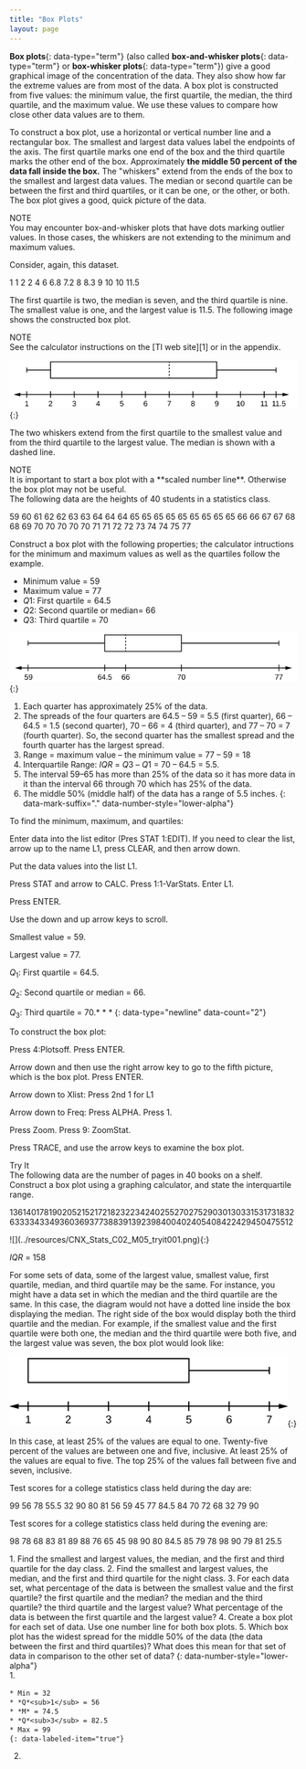 ```yaml
---
title: "Box Plots"
layout: page
---
```



**Box plots**{: data-type="term"} (also called **box-and-whisker plots**{: data-type="term"} or **box-whisker plots**{: data-type="term"}) give a good graphical image of the concentration of the data. They also show how far the extreme values are from most of the data. A box plot is constructed from five values: the minimum value, the first quartile, the median, the third quartile, and the maximum value. We use these values to compare how close other data values are to them.

To construct a box plot, use a horizontal or vertical number line and a rectangular box. The smallest and largest data values label the endpoints of the axis. The first quartile marks one end of the box and the third quartile marks the other end of the box. Approximately **the middle 50 percent of the data fall inside the box.** The \"whiskers\" extend from the ends of the box to the smallest and largest data values. The median or second quartile can be between the first and third quartiles, or it can be one, or the other, or both. The box plot gives a good, quick picture of the data.

<div data-type="note" id="eip-724" data-label="" markdown="1">
<div data-type="title">
NOTE
</div>
You may encounter box-and-whisker plots that have dots marking outlier values. In those cases, the whiskers are not extending to the minimum and maximum values.

</div>

Consider, again, this dataset.

<span data-type="list" data-list-type="labeled-item" id="set-476" data-display="inline"> <span data-type="item">1</span> <span data-type="item">1</span> <span data-type="item">2</span> <span data-type="item">2</span> <span data-type="item">4</span> <span data-type="item">6</span> <span data-type="item">6.8</span> <span data-type="item">7.2</span> <span data-type="item">8</span> <span data-type="item">8.3</span> <span data-type="item">9</span> <span data-type="item">10</span> <span data-type="item">10</span> <span data-type="item">11.5</span> </span>

The first quartile is two, the median is seven, and the third quartile is nine. The smallest value is one, and the largest value is 11.5. The following image shows the constructed box plot.

<div data-type="note" data-label="" markdown="1">
<div data-type="title">
NOTE
</div>
See the calculator instructions on the [TI web site][1] or in the appendix.

</div>

 ![Horizontal boxplot\'s first whisker extends from the smallest value, 1, to the first quartile, 2, the box begins at the first quartile and extends to the third quartile, 9, a vertical dashed line is drawn at the median, 7, and the second whisker extends from the third quartile to the largest value of 11.5.](../resources/fig-ch_02_05_01.jpg){:}

The two whiskers extend from the first quartile to the smallest value and from the third quartile to the largest value. The median is shown with a dashed line.

<div data-type="note" data-label="" markdown="1">
<div data-type="title">
NOTE
</div>
It is important to start a box plot with a **scaled number line**. Otherwise the box plot may not be useful.

</div>

<div data-type="example" id="element-32" markdown="1">
The following data are the heights of 40 students in a statistics class.

<span data-type="list" data-list-type="labeled-item" id="element-2134" data-display="inline"> <span data-type="item">59</span> <span data-type="item">60</span> <span data-type="item">61</span> <span data-type="item">62</span> <span data-type="item">62</span> <span data-type="item">63</span> <span data-type="item">63</span> <span data-type="item">64</span> <span data-type="item">64</span> <span data-type="item">64</span> <span data-type="item">65</span> <span data-type="item">65</span> <span data-type="item">65</span> <span data-type="item">65</span> <span data-type="item">65</span> <span data-type="item">65</span> <span data-type="item">65</span> <span data-type="item">65</span> <span data-type="item">65</span> <span data-type="item">66</span> <span data-type="item">66</span> <span data-type="item">67</span> <span data-type="item">67</span> <span data-type="item">68</span> <span data-type="item">68</span> <span data-type="item">69</span> <span data-type="item">70</span> <span data-type="item">70</span> <span data-type="item">70</span> <span data-type="item">70</span> <span data-type="item">70</span> <span data-type="item">71</span> <span data-type="item">71</span> <span data-type="item">72</span> <span data-type="item">72</span> <span data-type="item">73</span> <span data-type="item">74</span> <span data-type="item">74</span> <span data-type="item">75</span> <span data-type="item">77</span> </span>

Construct a box plot with the following properties; the calculator intructions for the minimum and maximum values as well as the quartiles follow the example.

* Minimum value = 59
* Maximum value = 77
* *Q*1: First quartile = 64.5
* *Q*2: Second quartile or median= 66
* *Q*3: Third quartile = 70

![Horizontal boxplot with first whisker extending from smallest value, 59, to Q1, 64.5, box beginning from Q1 to Q3, 70, median dashed line at Q2, 66, and second whisker extending from Q3 to largest value, 77.](../resources/fig-ch_02_05_02.jpg){:}


1.  Each quarter has approximately 25% of the data.
2.  The spreads of the four quarters are 64.5 – 59 = 5.5 (first quarter), 66 – 64.5 = 1.5 (second quarter), 70 – 66 = 4 (third quarter), and 77 – 70 = 7 (fourth quarter). So, the second quarter has the smallest spread and the fourth quarter has the largest spread.
3.  Range = maximum value – the minimum value = 77 – 59 = 18
4.  Interquartile Range: *IQR* = *Q*3 – *Q*1 = 70 – 64.5 = 5.5.
5.  The interval 59–65 has more than 25% of the data so it has more data in it than the interval 66 through 70 which has 25% of the data.
6.  The middle 50% (middle half) of the data has a range of 5.5 inches.
{: data-mark-suffix="." data-number-style="lower-alpha"}

</div>

<div data-type="note" class="statistics calculator" data-label="" markdown="1">
To find the minimum, maximum, and quartiles:

Enter data into the list editor (Pres STAT 1:EDIT). If you need to clear the list, arrow up to the name L1, press CLEAR, and then arrow down.

Put the data values into the list L1.

Press STAT and arrow to CALC. Press 1:1-VarStats. Enter L1.

Press ENTER.

Use the down and up arrow keys to scroll.

Smallest value = 59.

Largest value = 77.

*Q*<sub>1</sub>\: First quartile = 64.5.

*Q*<sub>2</sub>\: Second quartile or median = 66.

*Q*<sub>3</sub>\: Third quartile = 70.* * *
{: data-type="newline" data-count="2"}

To construct the box plot:

Press 4:Plotsoff. Press ENTER.

Arrow down and then use the right arrow key to go to the fifth picture, which is the box plot. Press ENTER.

Arrow down to Xlist: Press 2nd 1 for L1

Arrow down to Freq: Press ALPHA. Press 1.

Press Zoom. Press 9: ZoomStat.

Press TRACE, and use the arrow keys to examine the box plot.

</div>

<div data-type="note" class="statistics try" data-label="">
<div data-type="title">
Try It
</div>
<div data-type="exercise">
<div data-type="problem" markdown="1">
The following data are the number of pages in 40 books on a shelf. Construct a box plot using a graphing calculator, and state the interquartile range.

<span data-type="list" data-list-type="labeled-item" data-display="inline"> <span data-type="item">136</span><span data-type="item">140</span><span data-type="item">178</span><span data-type="item">190</span><span data-type="item">205</span><span data-type="item">215</span><span data-type="item">217</span><span data-type="item">218</span><span data-type="item">232</span><span data-type="item">234</span><span data-type="item">240</span><span data-type="item">255</span><span data-type="item">270</span><span data-type="item">275</span><span data-type="item">290</span><span data-type="item">301</span><span data-type="item">303</span><span data-type="item">315</span><span data-type="item">317</span><span data-type="item">318</span><span data-type="item">326</span><span data-type="item">333</span><span data-type="item">343</span><span data-type="item">349</span><span data-type="item">360</span><span data-type="item">369</span><span data-type="item">377</span><span data-type="item">388</span><span data-type="item">391</span><span data-type="item">392</span><span data-type="item">398</span><span data-type="item">400</span><span data-type="item">402</span><span data-type="item">405</span><span data-type="item">408</span><span data-type="item">422</span><span data-type="item">429</span><span data-type="item">450</span><span data-type="item">475</span><span data-type="item">512</span> </span>

</div>
<div data-type="solution" markdown="1">
![](../resources/CNX_Stats_C02_M05_tryit001.png){:}


*IQR* = 158

</div>
</div>
</div>

For some sets of data, some of the largest value, smallest value, first quartile, median, and third quartile may be the same. For instance, you might have a data set in which the median and the third quartile are the same. In this case, the diagram would not have a dotted line inside the box displaying the median. The right side of the box would display both the third quartile and the median. For example, if the smallest value and the first quartile were both one, the median and the third quartile were both five, and the largest value was seven, the box plot would look like:

 ![Horizontal boxplot box begins at the smallest value and Q1, 1, until the Q3 and median, 5, no median line is designated, and has its lone whisker extending from the Q3 to the largest value, 7.](../resources/fig-ch_02_05_03.jpg){:}

In this case, at least 25% of the values are equal to one. Twenty-five percent of the values are between one and five, inclusive. At least 25% of the values are equal to five. The top 25% of the values fall between five and seven, inclusive.

<div data-type="example" id="element-583" markdown="1">
Test scores for a college statistics class held during the day are:

<span data-type="list" data-list-type="labeled-item" id="element-127" data-display="inline"> <span data-type="item">99</span> <span data-type="item">56</span> <span data-type="item">78</span> <span data-type="item">55.5</span> <span data-type="item">32</span> <span data-type="item">90</span> <span data-type="item">80</span> <span data-type="item">81</span> <span data-type="item">56</span> <span data-type="item">59</span> <span data-type="item">45</span> <span data-type="item">77</span> <span data-type="item">84.5</span> <span data-type="item">84</span> <span data-type="item">70</span> <span data-type="item">72</span> <span data-type="item">68</span> <span data-type="item">32</span> <span data-type="item">79</span> <span data-type="item">90</span> </span>

Test scores for a college statistics class held during the evening are:

<span data-type="list" data-list-type="labeled-item" id="element-711" data-display="inline"> <span data-type="item">98</span> <span data-type="item">78</span> <span data-type="item">68</span> <span data-type="item">83</span> <span data-type="item">81</span> <span data-type="item">89</span> <span data-type="item">88</span> <span data-type="item">76</span> <span data-type="item">65</span> <span data-type="item">45</span> <span data-type="item">98</span> <span data-type="item">90</span> <span data-type="item">80</span> <span data-type="item">84.5</span> <span data-type="item">85</span> <span data-type="item">79</span> <span data-type="item">78</span> <span data-type="item">98</span> <span data-type="item">90</span> <span data-type="item">79</span> <span data-type="item">81</span> <span data-type="item">25.5</span> </span>

<div data-type="exercise" id="element-23526">
<div data-type="problem" id="id1164420007817" markdown="1">
1.  Find the smallest and largest values, the median, and the first and third quartile for the day class.
2.  Find the smallest and largest values, the median, and the first and third quartile for the night class.
3.  For each data set, what percentage of the data is between the smallest value and the first quartile? the first quartile and the median? the median and the third quartile? the third quartile and the largest value? What percentage of the data is between the first quartile and the largest value?
4.  Create a box plot for each set of data. Use one number line for both box plots.
5.  Which box plot has the widest spread for the middle 50% of the data (the data between the first and third quartiles)? What does this mean for that set of data in comparison to the other set of data?
{: data-number-style="lower-alpha"}

</div>
<div data-type="solution" id="element-601s" print-placement="end" markdown="1">
1.  <!-----
title: "First Data Set"
layout: page
---
-->
    
    * Min = 32
    * *Q*<sub>1</sub> = 56
    * *M* = 74.5
    * *Q*<sub>3</sub> = 82.5
    * Max = 99
    {: data-labeled-item="true"}

2.  <!-----
title: "Second Data Set"
layout: page
---
-->
    
    * Min = 25.5
    * *Q*<sub>1</sub> = 78
    * *M* = 81
    * *Q*<sub>3</sub> = 89
    * Max = 98
    {: data-labeled-item="true"}

3.  Day class: There are six data values ranging from 32 to 56: 30%. There are six data values ranging from 56 to 74.5: 30%. There are five data values ranging from 74.5 to 82.5: 25%. There are five data values ranging from 82.5 to 99: 25%. There are 16 data values between the first quartile, 56, and the largest value, 99: 75%. Night class:
4.  ![Two box plots over a number line from 0 to 100.  The top plot shows a whisker from 32 to 56, a solid line at 56, a dashed line at 74.5, a solid line at 82.5, and a whisker from 82.5 to 99.  The lower plot shows a whisker from 25.5 to 78, solid line at 78, dashed line at 81, solid line at 89, and a whisker from 89 to 98.](../resources/fig-ch02_sol_01.jpg){:}


5.  The first data set has the wider spread for the middle 50% of the data. The *IQR* for the first data set is greater than the *IQR* for the second set. This means that there is more variability in the middle 50% of the first data set.
{: data-number-style="lower-alpha"}

</div>
</div>
</div>

<div data-type="note" class="statistics try finger" data-label="">
<div data-type="title">
Try It
</div>
<div data-type="exercise">
<div data-type="problem" markdown="1">
The following data set shows the heights in inches for the boys in a class of 40 students.

66; 66; 67; 67; 68; 68; 68; 68; 68; 69; 69; 69; 70; 71; 72; 72; 72; 73; 73; 74 * * *
{: data-type="newline"}

The following data set shows the heights in inches for the girls in a class of 40 students. * * *
{: data-type="newline"}

61; 61; 62; 62; 63; 63; 63; 65; 65; 65; 66; 66; 66; 67; 68; 68; 68; 69; 69; 69 * * *
{: data-type="newline"}

Construct a box plot using a graphing calculator for each data set, and state which box plot has the wider spread for the middle 50% of the data.

</div>
<div data-type="solution" markdown="1">
![](../resources/CNX_Stats_C02_M05_tryit002.png){:}


*IQR* for the boys = 4

*IQR* for the girls = 5

The box plot for the heights of the girls has the wider spread for the middle 50% of the data.

</div>
</div>
</div>

<div data-type="example" markdown="1">
Graph a box-and-whisker plot for the data values shown.

<span data-type="list" data-list-type="labeled-item" data-display="inline"> <span data-type="item">10</span><span data-type="item">10</span><span data-type="item">10</span><span data-type="item">15</span><span data-type="item">35</span><span data-type="item">75</span><span data-type="item">90</span><span data-type="item">95</span><span data-type="item">100</span><span data-type="item">175</span><span data-type="item">420</span><span data-type="item">490</span><span data-type="item">515</span><span data-type="item">515</span><span data-type="item">790</span> </span>

The five numbers used to create a box-and-whisker plot are:

* Min: 10
* *Q*<sub>1</sub>\: 15
* Med: 95
* *Q*<sub>3</sub>\: 490
* Max: 790
{: data-labeled-item="true"}

The following graph shows the box-and-whisker plot.

![](../resources/CNX_Stats_C02_M05_015.jpg){:}


</div>

<div data-type="note" class="statistics try" data-label="">
<div data-type="title">
Try It
</div>
<div data-type="exercise" id="eip-idp22858976">
<div data-type="problem" id="eip-idp22859232" markdown="1">
Follow the steps you used to graph a box-and-whisker plot for the data values shown.

<span data-type="list" data-list-type="labeled-item" data-display="inline"> <span data-type="item">0</span><span data-type="item">5</span><span data-type="item">5</span><span data-type="item">15</span><span data-type="item">30</span><span data-type="item">30</span><span data-type="item">45</span><span data-type="item">50</span><span data-type="item">50</span><span data-type="item">60</span><span data-type="item">75</span><span data-type="item">110</span><span data-type="item">140</span><span data-type="item">240</span><span data-type="item">330</span> </span>

</div>
<div data-type="solution" id="eip-idp104865440" markdown="1">
The data are in order from least to greatest. There are 15 values, so the eighth number in order is the median: 50. There are seven data values written to the left of the median and 7 values to the right. The five values that are used to create the boxplot are:

* Min: 0
* *Q*<sub>1</sub>: 15
* Med: 50
* *Q*<sub>3</sub>: 110
* Max: 330
{: data-labeled-item="true"}

![](../resources/CNX_Stats_C02_M04_100.jpg){: #figtry}


</div>
</div>
</div>

# References

Data from *West Magazine*.

# Chapter Review

Box plots are a type of graph that can help visually organize data. To graph a box plot the following data points must be calculated: the minimum value, the first quartile, the median, the third quartile, and the maximum value. Once the box plot is graphed, you can display and compare distributions of data.

<section data-depth="1" class="practice" markdown="1">
Sixty-five randomly selected car salespersons were asked the number of cars they generally sell in one week. Fourteen people answered that they generally sell three cars; nineteen generally sell four cars; twelve generally sell five cars; nine generally sell six cars; eleven generally sell seven cars.

<div data-type="exercise">
<div data-type="problem" markdown="1">
Construct a box plot below. Use a ruler to measure and scale accurately.

</div>
</div>
<div data-type="exercise">
<div data-type="problem" markdown="1">
Looking at your box plot, does it appear that the data are concentrated together, spread out evenly, or concentrated in some areas, but not in others? How can you tell?

</div>
<div data-type="solution" markdown="1">
More than 25% of salespersons sell four cars in a typical week. You can see this concentration in the box plot because the first quartile is equal to the median. The top 25% and the bottom 25% are spread out evenly; the whiskers have the same length.

</div>
</div>
</section>

# Homework

<div data-type="exercise">
<div data-type="problem" markdown="1">
In a survey of 20-year-olds in China, Germany, and the United States, people were asked the number of foreign countries they had visited in their lifetime. The following box plots display the results.

![This shows three boxplots graphed over a number line from 0 to 11. The boxplots match the supplied data, and compare the countries\' results. The China boxplot has a single whisker from 0 to 5. The Germany box plot\'s median is equal to the third quartile, so there is a dashed line at right edge of box. The America boxplot does not have a left whisker.](../resources/fig-ch02_13_01_rev.jpg){:}


1.  In complete sentences, describe what the shape of each box plot implies about the distribution of the data collected.
2.  Have more Americans or more Germans surveyed been to over eight foreign countries?
3.  Compare the three box plots. What do they imply about the foreign travel of 20-year-old residents of the three countries when compared to each other?
{: data-number-style="lower-alpha"}

</div>
</div>

<div data-type="exercise" id="element-606">
<div data-type="problem" id="id4047646" markdown="1">
Given the following box plot, answer the questions.

![This is a boxplot graphed over a number line from 0 to 150. There is no first, or left, whisker. The box starts at the first quartile, 0, and ends at the third quartile, 80. A vertical, dashed line marks the median, 20. The second whisker extends the third quartile to the largest value, 150.](../resources/fig-ch02_13_03.jpg){:}


1.  Think of an example (in words) where the data might fit into the above box plot. In 2–5 sentences, write down the example.
2.  What does it mean to have the first and second quartiles so close together, while the second to third quartiles are far apart?
{: data-mark-suffix="." data-number-style="lower-alpha"}

</div>
<div data-type="solution" markdown="1">
1.  Answers will vary. Possible answer: State University conducted a survey to see how involved its students are in community service. The box plot shows the number of community service hours logged by participants over the past year.
2.  Because the first and second quartiles are close, the data in this quarter is very similar. There is not much variation in the values. The data in the third quarter is much more variable, or spread out. This is clear because the second quartile is so far away from the third quartile.
{: data-number-style="lower-alpha"}

</div>
</div>

<div data-type="exercise" id="element-990">
<div data-type="problem" id="id9907048" markdown="1">
Given the following box plots, answer the questions.

![This shows two boxplots graphed over number lines from 0 to 7. The first whisker in the data 1 boxplot extends from 0 to 2. The box begins at the firs quartile, 2, and ends at the third quartile, 5. A vertical, dashed line marks the median at 4. The second whisker extends from the third quartile to the largest value, 7. The first whisker in the data 2 box plot extends from 0 to 1.3. The box begins at the first quartile, 1.3, and ends at the third quartile, 2.5. A vertical, dashed line marks the medial at 2. The second whisker extends from the third quartile to the largest value, 7.](../resources/fig-ch02_13_06.jpg){:}


1.  In complete sentences, explain why each statement is false.
    1.  **Data 1** has more data values above two than **Data 2** has above two.
    2.  The data sets cannot have the same mode.
    3.  For **Data 1**, there are more data values below four than there are above four.
    {: data-mark-suffix="." data-number-style="lower-roman"}

2.  For which group, Data 1 or Data 2, is the value of “7” more likely to be an outlier? Explain why in complete sentences.
{: data-mark-suffix="." data-number-style="lower-alpha"}

</div>
</div>

<div data-type="exercise">
<div data-type="problem" markdown="1">
A survey was conducted of 130 purchasers of new BMW 3 series cars, 130 purchasers of new BMW 5 series cars, and 130 purchasers of new BMW 7 series cars. In it, people were asked the age they were when they purchased their car. The following box plots display the results.

![This shows three boxplots graphed over a number line from 25 to 80.  The first whisker on the BMW 3 plot extends from 25 to 30. The box begins at the firs quartile, 30 and ends at the thir quartile, 41. A verical, dashed line marks the median at 34. The second whisker extends from the third quartile to 66. The first whisker on the BMW 5 plot extends from 31 to 40. The box begins at the firs quartile, 40, and ends at the third quartile, 55. A vertical, dashed line marks the median at 41. The second whisker extends from 55 to 64. The first whisker on the BMW 7 plot extends from 35 to 41. The box begins at the first quartile, 41, and ends at the third quartile, 59. A vertical, dashed line marks the median at 46. The second whisker extends from 59  to 68.](../resources/fig-ch02_13_07.jpg){:}


1.  In complete sentences, describe what the shape of each box plot implies about the distribution of the data collected for that car series.
2.  Which group is most likely to have an outlier? Explain how you determined that.
3.  Compare the three box plots. What do they imply about the age of purchasing a BMW from the series when compared to each other?
4.  Look at the BMW 5 series. Which quarter has the smallest spread of data? What is the spread?
5.  Look at the BMW 5 series. Which quarter has the largest spread of data? What is the spread?
6.  Look at the BMW 5 series. Estimate the interquartile range (IQR).
7.  Look at the BMW 5 series. Are there more data in the interval 31 to 38 or in the interval 45 to 55? How do you know this?
8.  Look at the BMW 5 series. Which interval has the fewest data in it? How do you know this?
    1.  31–35
    2.  38–41
    3.  41–64
    {: data-mark-suffix="." data-number-style="lower-roman"}
{: data-number-style="lower-alpha"}

</div>
<div data-type="solution" markdown="1">
1.  Each box plot is spread out more in the greater values. Each plot is skewed to the right, so the ages of the top 50% of buyers are more variable than the ages of the lower 50%.
2.  The BMW 3 series is most likely to have an outlier. It has the longest whisker.
3.  Comparing the median ages, younger people tend to buy the BMW 3 series, while older people tend to buy the BMW 7 series. However, this is not a rule, because there is so much variability in each data set.
4.  The second quarter has the smallest spread. There seems to be only a three-year difference between the first quartile and the median.
5.  The third quarter has the largest spread. There seems to be approximately a 14-year difference between the median and the third quartile.
6.  *IQR* ~ 17 years
7.  There is not enough information to tell. Each interval lies within a quarter, so we cannot tell exactly where the data in that quarter is concentrated.
8.  The interval from 31 to 35 years has the fewest data values. Twenty-five percent of the values fall in the interval 38 to 41, and 25% fall between 41 and 64. Since 25% of values fall between 31 and 38, we know that fewer than 25% fall between 31 and 35.
{: data-number-style="lower-alpha"}

</div>
</div>

<div data-type="exercise" id="element-833">
<div data-type="problem" id="id3776067" markdown="1">
Twenty-five randomly selected students were asked the number of movies they watched the previous week. The results are as follows: | # of movies | Frequency |
|----------
| 0 | 5 |
| 1 | 9 |
| 2 | 6 |
| 3 | 4 |
| 4 | 1 |
{: summary="The table presents the number of movies 25 students watched in the previous week. The first column lists the number of movies from 0-4, the second column lists the frequency with the values of 5, 9, 6, 4, 1, the third column is for relative frequency and is blank, and the fourth column is for cumulative relative frequency and is blank."}

Construct a box plot of the data.

</div>
</div>

# Bringing It Together

<div data-type="exercise">
<div data-type="problem" markdown="1">
Santa Clara County, CA, has approximately 27,873 Japanese-Americans. Their ages are as follows:

| Age Group | Percent of Community |
|----------
| 0–17 | 18.9 |
| 18–24 | 8.0 |
| 25–34 | 22.8 |
| 35–44 | 15.0 |
| 45–54 | 13.1 |
| 55–64 | 11.9 |
| 65+ | 10.3 |
{: summary="This table presents Japanese-Americans and their ages from Santa Clara County. The first column lists the age group and the second column lists the percent of the community. There are 7 rows."}

1.  Construct a histogram of the Japanese-American community in Santa Clara County, CA. The bars will **not** be the same width for this example. Why not? What impact does this have on the reliability of the graph?
2.  What percentage of the community is under age 35?
3.  Which box plot most resembles the information above?
{: data-number-style="lower-alpha"}

![Three box plots with values between 0 and 100.  Plot i has Q1 at 24, M at 34, and Q3 at 53; Plot ii has Q1 at 18, M at 34, and Q3 at 45; Plot iii has Q1 at 24, M at 25, and Q3 at 54.](../resources/fig-ch02_13_04.jpg){:}


</div>
<div data-type="solution" markdown="1">
1.  For graph, check student's solution.
2.  49\.7% of the community is under the age of 35.
3.  Based on the information in the table, graph (a) most closely represents the data.
{: data-mark-suffix="." data-number-style="lower-alpha"}

</div>
</div>



[1]: http://education.ti.com/educationportal/sites/US/sectionHome/support.html
